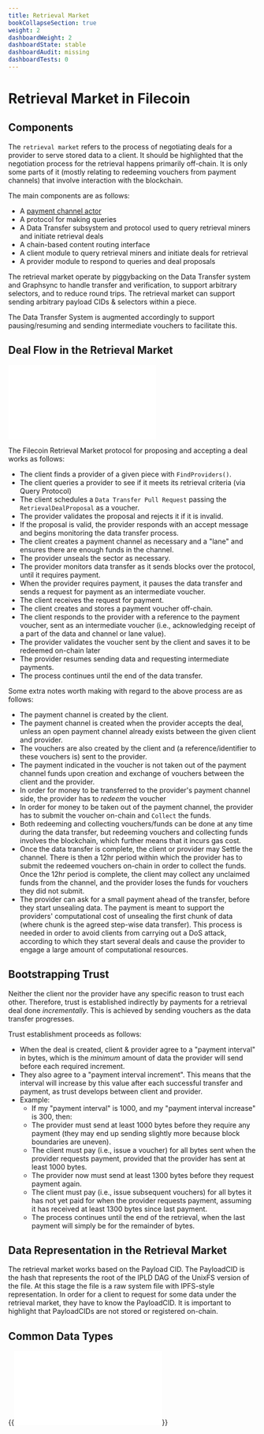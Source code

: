 ```yaml
---
title: Retrieval Market
bookCollapseSection: true
weight: 2
dashboardWeight: 2
dashboardState: stable
dashboardAudit: missing
dashboardTests: 0
---
```


# Retrieval Market in Filecoin

## Components

The `retrieval market` refers to the process of negotiating deals for a provider to serve stored data to a client. It should be highlighted that the negotiation process for the retrieval happens primarily off-chain. It is only some parts of it (mostly relating to redeeming vouchers from payment channels) that involve interaction with the blockchain.

The main components are as follows:

- A [payment channel actor](payment_channel_actor)
- A protocol for making queries
- A Data Transfer subsystem and protocol used to query retrieval miners and initiate retrieval deals
- A chain-based content routing interface
- A client module to query retrieval miners and initiate deals for retrieval
- A provider module to respond to queries and deal proposals

The retrieval market operate by piggybacking on the Data Transfer system and Graphsync to handle transfer and verification, to support arbitrary selectors, and to reduce round trips. The retrieval market can support sending arbitrary payload CIDs & selectors within a piece. 

The Data Transfer System is augmented accordingly to support pausing/resuming and sending intermediate vouchers to facilitate this.


## Deal Flow in the Retrieval Market

![Retrieval Flow](retrieval_flow_v1.mmd)

The Filecoin Retrieval Market protocol for proposing and accepting a deal works as follows:

- The client finds a provider of a given piece with `FindProviders()`.
- The client queries a provider to see if it meets its retrieval criteria (via Query Protocol)
- The client schedules a `Data Transfer Pull Request` passing the `RetrievalDealProposal` as a voucher.
- The provider validates the proposal and rejects it if it is invalid.
- If the proposal is valid, the provider responds with an accept message and begins monitoring the data transfer process.
- The client creates a payment channel as necessary and a "lane" and ensures there are enough funds in the channel.
- The provider unseals the sector as necessary.
- The provider monitors data transfer as it sends blocks over the protocol, until it requires payment.
- When the provider requires payment, it pauses the data transfer and sends a request for payment as an intermediate voucher.
- The client receives the request for payment.
- The client creates and stores a payment voucher off-chain.
- The client responds to the provider with a reference to the payment voucher, sent as an intermediate voucher (i.e., acknowledging receipt of a part of the data and channel or lane value).
- The provider validates the voucher sent by the client and saves it to be redeemed on-chain later
- The provider resumes sending data and requesting intermediate payments.
- The process continues until the end of the data transfer.

Some extra notes worth making with regard to the above process are as follows:

- The payment channel is created by the client.
- The payment channel is created when the provider accepts the deal, unless an open payment channel already exists between the given client and provider.
- The vouchers are also created by the client and (a reference/identifier to these vouchers is) sent to the provider.
- The payment indicated in the voucher is not taken out of the payment channel funds upon creation and exchange of vouchers between the client and the provider.
- In order for money to be transferred to the provider's payment channel side, the provider has to *redeem* the voucher
- In order for money to be taken out of the payment channel, the provider has to submit the voucher on-chain and `Collect` the funds.
- Both redeeming and collecting vouchers/funds can be done at any time during the data transfer, but redeeming vouchers and collecting funds involves the blockchain, which further means that it incurs gas cost.
- Once the data transfer is complete, the client or provider may Settle the channel. There is then a 12hr period within which the provider has to submit the redeemed vouchers on-chain in order to collect the funds. Once the 12hr period is complete, the client may collect any unclaimed funds from the channel, and the provider loses the funds for vouchers they did not submit.
- The provider can ask for a small payment ahead of the transfer, before they start unsealing data. The payment is meant to support the providers' computational cost of unsealing the first chunk of data (where chunk is the agreed step-wise data transfer). This process is needed in order to avoid clients from carrying out a DoS attack, according to which they start several deals and cause the provider to engage a large amount of computational resources.

## Bootstrapping Trust

Neither the client nor the provider have any specific reason to trust each other. Therefore, trust is established indirectly by payments for a retrieval deal done *incrementally*. This is achieved by sending vouchers as the data transfer progresses.

Trust establishment proceeds as follows:
- When the deal is created, client & provider agree to a "payment interval" in bytes, which is the _minimum_ amount of data the provider will send before each required increment.
- They also agree to a "payment interval increment". This means that the interval will increase by this value after each successful transfer and payment, as trust develops between client and provider.
- Example:
   - If my "payment interval" is 1000, and my "payment interval increase" is 300, then:
   - The provider must send at least 1000 bytes before they require any payment (they may end up sending slightly more because block boundaries are uneven).
   - The client must pay (i.e., issue a voucher) for all bytes sent when the provider requests payment, provided that the provider has sent at least 1000 bytes.
   - The provider now must send at least 1300 bytes before they request payment again.
   - The client must pay (i.e., issue subsequent vouchers) for all bytes it has not yet paid for when the provider requests payment, assuming it has received at least 1300 bytes since last payment.
   - The process continues until the end of the retrieval, when the last payment will simply be for the remainder of bytes.

## Data Representation in the Retrieval Market

The retrieval market works based on the Payload CID. The PayloadCID is the hash that represents the root of the IPLD DAG of the UnixFS version of the file. At this stage the file is a raw system file with IPFS-style representation. In order for a client to request  for some data under the retrieval market, they have to know the PayloadCID. It is important to highlight that PayloadCIDs are not stored or registered on-chain.

## Common Data Types

{{<embed src="/externals/go-fil-markets/retrievalmarket/types.go"  lang="go">}}